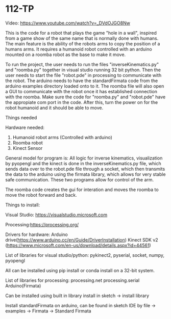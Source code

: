 # 112-TP

Video: https://www.youtube.com/watch?v=_DVdOJGO8Nw

This is the code for a robot that plays the game "hole in a wall", inspired from a game show of the same name that is normally done with humans. The main feature is the ability of the robots arms to copy the position of a humans arms. It requires a humanoid robot controlled with an arduino mounted on a roomba robot as the base to make it move.

To run the project, the user needs to run the files "inverseKinematics.py" and "roomba.py" together in visual studio running 32 bit python. Then the user needs to start the file "robot.pde" in processing to communicate with the robot. The arduino needs to have the standardFirmata code from the arduino examples directory loaded onto to it. The roomba file will also open a GUI to communicate with the robot once it has established connection with the roomba. Make sure the code for "roomba.py" and "robot.pde" have the appropiate com port in the code. After this, turn the power on for the robot humanoid and it should be able to move.

Things needed

Hardware needed:
1. Humanoid robot arms (Controlled with arduino)
2. Roomba robot
3. Kinect Sensor

General model for program is:
All logic for inverse kinematics, visualization by pyopengl and the kinect is done in the inverseKinematics.py file, which sends data over to the robot.pde file through a socket, which then transmits the data to the arduino using the firmata library, which allows for very stable safe communication. These two programs allow for control of the arm.

The roomba code creates the gui for interation and moves the roomba to move the robot forward and back.

Things to install:

Visual Studio: https://visualstudio.microsoft.com

Processing:https://processing.org/

Drivers for hardware:
Arduino drive(https://www.arduino.cc/en/Guide/DriverInstallation)
Kinect SDK v2 (https://www.microsoft.com/en-us/download/details.aspx?id=44561)

List of libraries for visual studio/python:
pykinect2, pyserial, socket, numpy, pyopengl

All can be installed using pip install or conda install on a 32-bit system.

List of libraries for processing:
processing.net
processing.serial
Arduino(Firmata)

Can be installed using built in library install in sketch -> install library

Install standardFirmata on arduino, can be found in sketch IDE by file -> examples -> Firmata -> Standard Firmata





